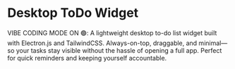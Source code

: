 # Desktop ToDo Widget
VIBE CODING MODE ON 🟢: A lightweight desktop to-do list widget built with Electron.js and TailwindCSS. Always-on-top, draggable, and minimal—so your tasks stay visible without the hassle of opening a full app. Perfect for quick reminders and keeping yourself accountable.

